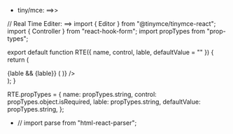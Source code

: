 - tiny/mce: ==>>

// Real Time Editer: ==>
import { Editor } from "@tinymce/tinymce-react";
import { Controller } from "react-hook-form";
import propTypes from "prop-types";

export default function RTE({ name, control, lable, defaultValue = "" }) {
return (

<div className="w-full">
{lable && <label className="inline-block mb-1 pl-1">{lable}</label>}
<Controller
name={name || "content"}
control={control}
render={({ field: { onChange } }) => (
<Editor
apiKey="hvszgi5it0i9izdxf3r89u1071hdukfdh85e20nx7we0vgh5"
initialValue={defaultValue}
init={{
              initialValue: defaultValue,
              height: 500,
              menubar: true,
              plugins: [
                "image",
                "advlist",
                "autolink",
                "lists",
                "link",
                "charmap",
                "preview",
                "anchor",
                "searchreplace",
                "visualblocks",
                "code",
                "fullscreen",
                "insertdatetime",
                "media",
                "table",
                "code",
                "help",
                "wordcount",
                "print",
              ],
              toolbar:
                "undo redo | blocks | bold italic forecolor | alignleft aligncenter bold italic forecolor | alignleft aligncenter alignright alignjustify | bullist numlist outdent indent | removeformat | help",
              content_style:
                "body {font-family:Helvetica,Arial,sans-serif; font-size:14px }",
            }}
onEditorChange={onChange}
/>
)}
/>
</div>
);
}

RTE.propTypes = {
name: propTypes.string,
control: propTypes.object.isRequired,
lable: propTypes.string,
defaultValue: propTypes.string,
};

- // import parse from "html-react-parser";
